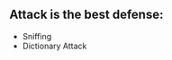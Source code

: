 Attack is the best defense:
-------------------------------------------------
  - Sniffing
  - Dictionary Attack
